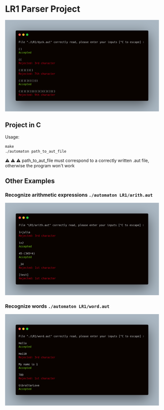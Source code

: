 # LR1 Parser Project

![Recognize Dyck words](/images/dyck.png)

## Project in C
Usage:

```
make
./automaton path_to_aut_file
```
:warning: :warning:  :warning: 
path_to_aut_file must correspond to a correctly written .aut file, otherwise the program won't work

## Other Examples

### Recognize arithmetic expressions `./automaton LR1/arith.aut`

![](/images/arith.png)

### Recognize words `./automaton LR1/word.aut`

![](/images/words.png)
